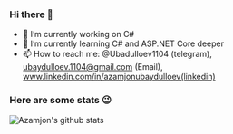 ### Hi there 👋

- 🔭 I’m currently working on C# 
- 🌱 I’m currently learning C# and ASP.NET Core deeper 
- 📫 How to reach me: @Ubadulloev1104 (telegram),  ubaydulloev.1104@gmail.com (Email), www.linkedin.com/in/azamjonubaydulloev(linkedin)

### Here are some stats :wink:
![Azamjon's github stats](https://github-readme-stats.vercel.app/api?username=Ubaydulloev1104&show_icons=true&theme=radical)

